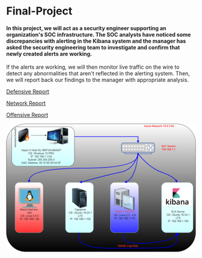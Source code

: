 # Final-Project

#### In this project, we will act as a security engineer supporting an organization's SOC infrastructure. The SOC analysts have noticed some discrepancies with alerting in the Kibana system and the manager has asked the security engineering team to investigate and confirm that newly created alerts are working.
If the alerts are working, we will then monitor live traffic on the wire to detect any abnormalities that aren't reflected in the alerting system. Then, we will report back our findings to the manager with appropriate analysis.


[Defensive Report](https://github.com/crashandmayhem/Final-Project/blob/main/Reports/Defensive%20Report.md)

[Network Report](https://github.com/crashandmayhem/Final-Project/blob/main/Reports/Network%20Report.md)

[Offensive Report](https://github.com/crashandmayhem/Final-Project/blob/main/Reports/Offensive%20Report.md)


![Hack](https://github.com/crashandmayhem/Final-Project/blob/main/Images/Final%20Project.drawio.png)
